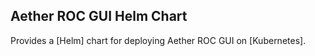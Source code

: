 <!--
SPDX-FileCopyrightText: 2021 Open Networking Foundation

SPDX-License-Identifier: Apache-2.0
-->

## Aether ROC GUI Helm Chart

Provides a [Helm] chart for deploying Aether ROC GUI on [Kubernetes].
